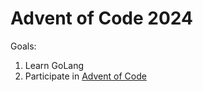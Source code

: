 # Advent of Code 2024

Goals:
1. Learn GoLang
2. Participate in [Advent of Code](https://adventofcode.com/)
